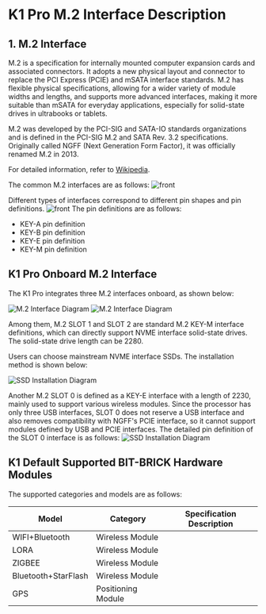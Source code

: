 # K1 Pro M.2 Interface Description

## 1. M.2 Interface

M.2 is a specification for internally mounted computer expansion cards and associated connectors. It adopts a new physical layout and connector to replace the PCI Express (PCIE) and mSATA interface standards. M.2 has flexible physical specifications, allowing for a wider variety of module widths and lengths, and supports more advanced interfaces, making it more suitable than mSATA for everyday applications, especially for solid-state drives in ultrabooks or tablets.

M.2 was developed by the PCI-SIG and SATA-IO standards organizations and is defined in the PCI-SIG M.2 and SATA Rev. 3.2 specifications. Originally called NGFF (Next Generation Form Factor), it was officially renamed M.2 in 2013.

For detailed information, refer to [Wikipedia](https://en.wikipedia.org/wiki/M.2).

The common M.2 interfaces are as follows:
![front](/img/k1/hardware/m2/m2_type.png)

Different types of interfaces correspond to different pin shapes and pin definitions.
![front](/img/k1/hardware/m2/m2_type_define.png)
The pin definitions are as follows:

- KEY-A pin definition
- KEY-B pin definition
- KEY-E pin definition
- KEY-M pin definition

## K1 Pro Onboard M.2 Interface

The K1 Pro integrates three M.2 interfaces onboard, as shown below:

![M.2 Interface Diagram](/img/k1/hardware/m2/k1_m2.png)
![M.2 Interface Diagram](/img/k1/hardware/m2/k1_m2_1.png)

Among them, M.2 SLOT 1 and SLOT 2 are standard M.2 KEY-M interface definitions, which can directly support NVME interface solid-state drives. The solid-state drive length can be 2280.

Users can choose mainstream NVME interface SSDs. The installation method is shown below:

![SSD Installation Diagram](/img/k1/hardware/m2/kingston_ssd.png)

Another M.2 SLOT 0 is defined as a KEY-E interface with a length of 2230, mainly used to support various wireless modules. Since the processor has only three USB interfaces, SLOT 0 does not reserve a USB interface and also removes compatibility with NGFF's PCIE interface, so it cannot support modules defined by USB and PCIE interfaces. The detailed pin definition of the SLOT 0 interface is as follows:
![SSD Installation Diagram](/img/k1/hardware/m2/m2_frame.png)

## K1 Default Supported BIT-BRICK Hardware Modules

The supported categories and models are as follows:

| Model         | Category      | Specification Description |
| ------------- | ------------- | ------------------------- |
| WIFI+Bluetooth | Wireless Module |                         |
| LORA          | Wireless Module |                         |
| ZIGBEE        | Wireless Module |                         |
| Bluetooth+StarFlash | Wireless Module |                 |
| GPS           | Positioning Module |                     |


